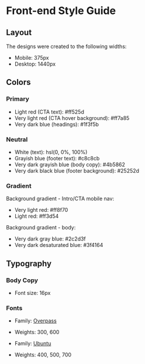 # Front-end Style Guide

## Layout

The designs were created to the following widths:

- Mobile: 375px
- Desktop: 1440px

## Colors

### Primary

- Light red (CTA text): #ff525d
- Very light red (CTA hover background): #ff7a85
- Very dark blue (headings): #1f3f5b

### Neutral

- White (text): hsl(0, 0%, 100%)
- Grayish blue (footer text): #c8c8cb
- Very dark grayish blue (body copy): #4b5862
- Very dark black blue (footer background): #25252d

### Gradient

Background gradient - Intro/CTA mobile nav:

- Very light red: #ff8f70
- Light red: #ff3d54

Background gradient - body:

- Very dark gray blue: #2c2d3f
- Very dark desaturated blue: #3f4164

## Typography

### Body Copy

- Font size: 16px

### Fonts

- Family: [Overpass](https://fonts.google.com/specimen/Overpass?preview.text_type=custom)
- Weights: 300, 600

- Family: [Ubuntu](https://fonts.google.com/specimen/Ubuntu?preview.text_type=custom)
- Weights: 400, 500, 700
